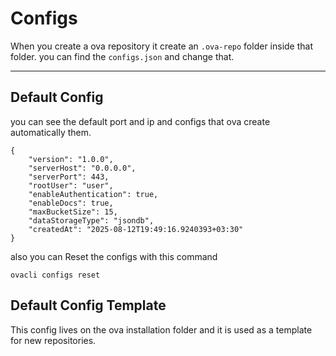 # Configs

When you create a ova repository it create an `.ova-repo` folder inside that folder. you can find the `configs.json` and change that.

---

## Default Config

you can see the default port and ip and configs that ova create automatically them.

```
{
	"version": "1.0.0",
	"serverHost": "0.0.0.0",
	"serverPort": 443,
	"rootUser": "user",
	"enableAuthentication": true,
	"enableDocs": true,
	"maxBucketSize": 15,
	"dataStorageType": "jsondb",
	"createdAt": "2025-08-12T19:49:16.9240393+03:30"
}
```

also you can Reset the configs with this command

```
ovacli configs reset
```

## Default Config Template

This config lives on the ova installation folder and it is used as a template for new repositories.
